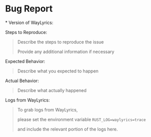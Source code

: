 # Bug Report

\* Version of WayLyrics: 

Steps to Reproduce:
> Describe the steps to reproduce the issue
> 
> Provide any additional information if necessary


Expected Behavior:
> Describe what you expected to happen

Actual Behavior:
> Describe what actually happened

Logs from WayLyrics:

> To grab logs from WayLyrics,
> 
> please set the environment variable `RUST_LOG=waylyrics=trace`
>
> and include the relevant portion of the logs here.
